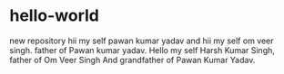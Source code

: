 # hello-world
new repository
hii my self pawan kumar yadav 
and 
hii my self om veer singh. father of Pawan kumar yadav.
Hello my self Harsh Kumar Singh, father of Om Veer Singh
And grandfather of Pawan Kumar Yadav.
